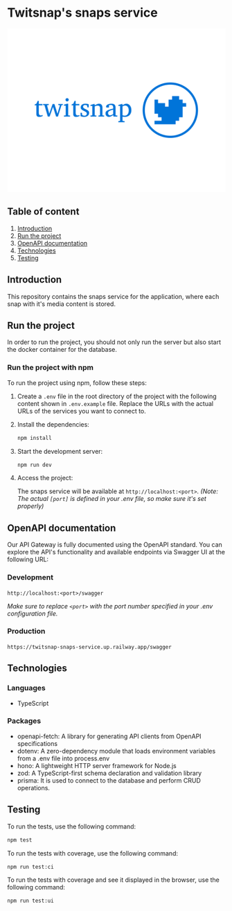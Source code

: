 # Twitsnap's snaps service

![Twitsnap Logo](./logo.png)

## Table of content

1. [Introduction](#introduction)
2. [Run the project](#run-the-project)
3. [OpenAPI documentation](#openapi-documentation)
4. [Technologies](#technologies)
5. [Testing](#testing)

## Introduction
This repository contains the snaps service for the application, where each snap with it's media content is stored.

## Run the project
In order to run the project, you should not only run the server but also start the docker container for the database.

### Run the project with npm
To run the project using npm, follow these steps:

1. Create a `.env` file in the root directory of the project with the following content shown in `.env.example` file. Replace the URLs with the actual URLs of the services you want to connect to.

2. Install the dependencies:

   ```bash
   npm install
   ```
3. Start the development server:

   ```bash
   npm run dev
   ```
4. Access the project:

   The snaps service will be available at `http://localhost:<port>`.
   _(Note: The actual `[port]` is defined in your .env file, so make sure it's set properly)_

## OpenAPI documentation

Our API Gateway is fully documented using the OpenAPI standard. You can explore the API's functionality and available endpoints via Swagger UI at the following URL: 

### Development

`http://localhost:<port>/swagger`

_Make sure to replace `<port>` with the port number specified in your .env configuration file._

### Production

`https://twitsnap-snaps-service.up.railway.app/swagger`


## Technologies

### Languages

- TypeScript

### Packages

- openapi-fetch: A library for generating API clients from OpenAPI specifications
- dotenv: A zero-dependency module that loads environment variables from a .env file into process.env
- hono: A lightweight HTTP server framework for Node.js
- zod: A TypeScript-first schema declaration and validation library
- prisma: It is used to connect to the database and perform CRUD operations.

## Testing

To run the tests, use the following command:

```bash
npm test
```

To run the tests with coverage, use the following command:

```bash
npm run test:ci
```

To run the tests with coverage and see it displayed in the browser, use the following command:

```bash
npm run test:ui
```
